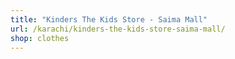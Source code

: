 ```yaml
---
title: "Kinders The Kids Store - Saima Mall"
url: /karachi/kinders-the-kids-store-saima-mall/
shop: clothes
---
```

